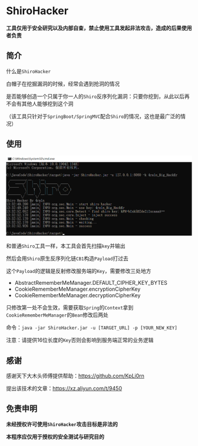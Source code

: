 # ShiroHacker

**工具仅用于安全研究以及内部自查，禁止使用工具发起非法攻击，造成的后果使用者负责**

## 简介

什么是`ShiroHacker`

白帽子在挖掘漏洞的时候，经常会遇到抢洞的情况

是否能够创造一个只属于你一人的`Shiro`反序列化漏洞：只要你挖到，从此以后再不会有其他人能够挖到这个洞

（该工具只针对于`SpringBoot/SpringMVC`配合`Shiro`的情况，这也是最广泛的情况）

## 使用

![](img/01.png)

和普通`Shiro`工具一样，本工具会首先扫描`key`并输出

然后会用`Shiro`原生反序列化链`CB1`构造`Payload`打过去

这个`Payload`的逻辑是反射修改服务端的`Key`，需要修改三处地方

- AbstractRememberMeManager.DEFAULT_CIPHER_KEY_BYTES
- CookieRememberMeManager.encryptionCipherKey
- CookieRememberMeManager.decryptionCipherKey

只修改第一处不会生效，需要获取`Spring`的`Context`拿到`CookieRememberMeManager`的`Bean`修改后两处

命令：`java -jar ShiroHacker.jar -u [TARGET_URL] -p [YOUR_NEW_KEY]`

注意：请提供16位长度的`Key`否则会影响到服务端正常的业务逻辑

## 感谢

感谢天下大木头师傅提供帮助：https://github.com/KpLi0rn

提出该技术的文章：https://xz.aliyun.com/t/9450

## 免责申明

**未经授权许可使用`ShiroHacker`攻击目标是非法的**

**本程序应仅用于授权的安全测试与研究目的**


